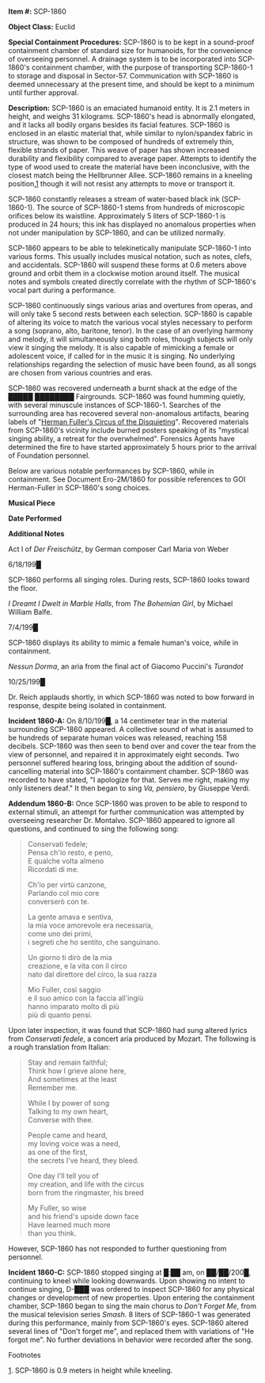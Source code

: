 **Item #:** SCP-1860

**Object Class:** Euclid

**Special Containment Procedures:** SCP-1860 is to be kept in a sound-proof containment chamber of standard size for humanoids, for the convenience of overseeing personnel. A drainage system is to be incorporated into SCP-1860's containment chamber, with the purpose of transporting SCP-1860-1 to storage and disposal in Sector-57. Communication with SCP-1860 is deemed unnecessary at the present time, and should be kept to a minimum until further approval.

**Description:** SCP-1860 is an emaciated humanoid entity. It is 2.1 meters in height, and weighs 31 kilograms. SCP-1860's head is abnormally elongated, and it lacks all bodily organs besides its facial features. SCP-1860 is enclosed in an elastic material that, while similar to nylon/spandex fabric in structure, was shown to be composed of hundreds of extremely thin, flexible strands of paper. This weave of paper has shown increased durability and flexibility compared to average paper. Attempts to identify the type of wood used to create the material have been inconclusive, with the closest match being the Hellbrunner Allee. SCP-1860 remains in a kneeling position,[1](javascript:;) though it will not resist any attempts to move or transport it.

SCP-1860 constantly releases a stream of water-based black ink (SCP-1860-1). The source of SCP-1860-1 stems from hundreds of microscopic orifices below its waistline. Approximately 5 liters of SCP-1860-1 is produced in 24 hours; this ink has displayed no anomalous properties when not under manipulation by SCP-1860, and can be utilized normally.

SCP-1860 appears to be able to telekinetically manipulate SCP-1860-1 into various forms. This usually includes musical notation, such as notes, clefs, and accidentals. SCP-1860 will suspend these forms at 0.6 meters above ground and orbit them in a clockwise motion around itself. The musical notes and symbols created directly correlate with the rhythm of SCP-1860's vocal part during a performance.

SCP-1860 continuously sings various arias and overtures from operas, and will only take 5 second rests between each selection. SCP-1860 is capable of altering its voice to match the various vocal styles necessary to perform a song (soprano, alto, baritone, tenor). In the case of an overlying harmony and melody, it will simultaneously sing both roles, though subjects will only view it singing the melody. It is also capable of mimicking a female or adolescent voice, if called for in the music it is singing. No underlying relationships regarding the selection of music have been found, as all songs are chosen from various countries and eras.

SCP-1860 was recovered underneath a burnt shack at the edge of the █████ ████████ Fairgrounds. SCP-1860 was found humming quietly, with several minuscule instances of SCP-1860-1. Searches of the surrounding area has recovered several non-anomalous artifacts, bearing labels of "[Herman Fuller's Circus of the Disquieting](http://www.scp-wiki.net/herman-fuller-hub)". Recovered materials from SCP-1860's vicinity include burned posters speaking of its "mystical singing ability, a retreat for the overwhelmed". Forensics Agents have determined the fire to have started approximately 5 hours prior to the arrival of Foundation personnel.

Below are various notable performances by SCP-1860, while in containment. See Document Ero-2M/1860 for possible references to GOI Herman-Fuller in SCP-1860's song choices.  

**Musical Piece**

**Date Performed**

**Additional Notes**

Act I of _Der Freischütz_, by German composer Carl Maria von Weber

6/18/199█

SCP-1860 performs all singing roles. During rests, SCP-1860 looks toward the floor.

_I Dreamt I Dwelt in Marble Halls_, from _The Bohemian Girl_, by Michael William Balfe.

7/4/199█

SCP-1860 displays its ability to mimic a female human's voice, while in containment.

_Nessun Dorma_, an aria from the final act of Giacomo Puccini's _Turandot_

10/25/199█

Dr. Reich applauds shortly, in which SCP-1860 was noted to bow forward in response, despite being isolated in containment.

**Incident 1860-A:** On 8/10/199█, a 14 centimeter tear in the material surrounding SCP-1860 appeared. A collective sound of what is assumed to be hundreds of separate human voices was released, reaching 158 decibels. SCP-1860 was then seen to bend over and cover the tear from the view of personnel, and repaired it in approximately eight seconds. Two personnel suffered hearing loss, bringing about the addition of sound-cancelling material into SCP-1860's containment chamber. SCP-1860 was recorded to have stated, "I apologize for that. Serves me right, making my only listeners deaf." It then began to sing _Va, pensiero_, by Giuseppe Verdi.

**Addendum 1860-B:** Once SCP-1860 was proven to be able to respond to external stimuli, an attempt for further communication was attempted by overseeing researcher Dr. Montalvo. SCP-1860 appeared to ignore all questions, and continued to sing the following song:

> Conservati fedele;  
> Pensa ch'io resto, e peno,  
> E qualche volta almeno  
> Ricordati di me.
> 
> Ch'io per virtù canzone,  
> Parlando col mio core  
> converserò con te.
> 
> La gente amava e sentiva,  
> la mia voce amorevole era necessaria,  
> come uno dei primi,  
> i segreti che ho sentito, che sanguinano.
> 
> Un giorno ti dirò de la mia  
> creazione, e la vita con il circo  
> nato dal direttore del circo, la sua razza
> 
> Mio Fuller, così saggio  
> e il suo amico con la faccia all'ingiù  
> hanno imparato molto di più  
> più di quanto pensi.

Upon later inspection, it was found that SCP-1860 had sung altered lyrics from _Conservati fedele_, a concert aria produced by Mozart. The following is a rough translation from Italian:

> Stay and remain faithful;  
> Think how I grieve alone here,  
> And sometimes at the least  
> Remember me.
> 
> While I by power of song  
> Talking to my own heart,  
> Converse with thee.
> 
> People came and heard,  
> my loving voice was a need,  
> as one of the first,  
> the secrets I've heard, they bleed.
> 
> One day I'll tell you of  
> my creation, and life with the circus  
> born from the ringmaster, his breed
> 
> My Fuller, so wise  
> and his friend's upside down face  
> Have learned much more  
> than you think.

However, SCP-1860 has not responded to further questioning from personnel.

**Incident 1860-C:** SCP-1860 stopped singing at █:██ am, on ██/██/200█, continuing to kneel while looking downwards. Upon showing no intent to continue singing, D-███ was ordered to inspect SCP-1860 for any physical changes or development of new properties. Upon entering the containment chamber, SCP-1860 began to sing the main chorus to _Don't Forget Me_, from the musical television series _Smash_. 8 liters of SCP-1860-1 was generated during this performance, mainly from SCP-1860's eyes. SCP-1860 altered several lines of "Don't forget me", and replaced them with variations of "He forgot me". No further deviations in behavior were recorded after the song.

Footnotes

[1](javascript:;). SCP-1860 is 0.9 meters in height while kneeling.